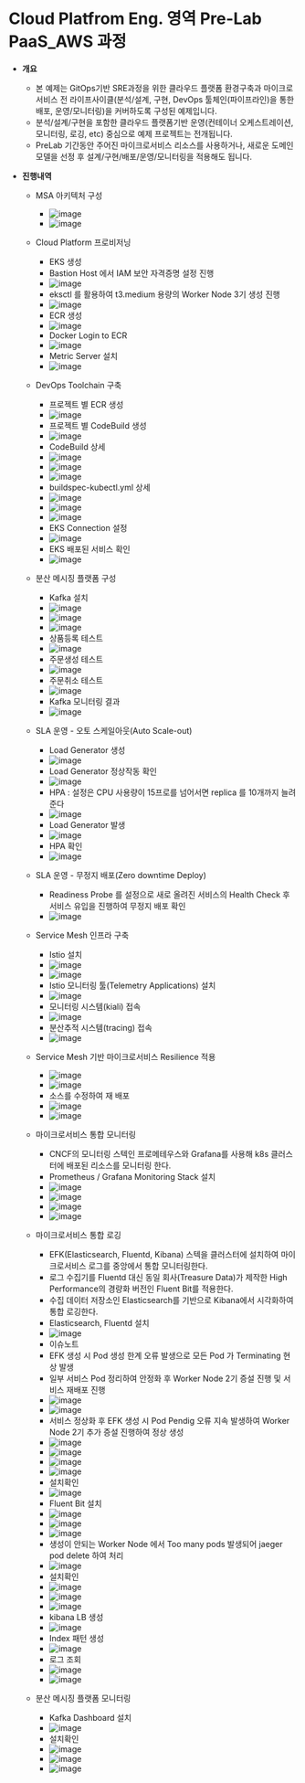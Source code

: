 # Cloud Platfrom Eng. 영역 Pre-Lab PaaS_AWS 과정

- **개요**
  - 본 예제는 GitOps기반 SRE과정을 위한 클라우드 플랫폼 환경구축과 마이크로서비스 전 라이프사이클(분석/설계, 구현, DevOps 툴체인(파이프라인)을 통한 배포, 운영/모니터링)을 커버하도록 구성된 예제입니다. 
  - 분석/설계/구현을 포함한 클라우드 플랫폼기반 운영(컨테이너 오케스트레이션, 모니터링, 로깅, etc) 중심으로 예제 프로젝트는 전개됩니다.
  - PreLab 기간동안 주어진 마이크로서비스 리소스를 사용하거나, 새로운 도메인 모델을 선정 후 설계/구현/배포/운영/모니터링을 적용해도 됩니다.
 
- **진행내역** 
  - MSA 아키텍처 구성
    - ![image](https://user-images.githubusercontent.com/86272090/175823963-3f5fdf90-4192-47e0-8f70-00950435e303.png)
    - ![image](https://user-images.githubusercontent.com/86272090/175823006-8fb6699e-7e8b-4553-9ad4-22cf50539720.png)




  - Cloud Platform 프로비저닝
    - EKS 생성
    - Bastion Host 에서 IAM 보안  자격증명 설정 진행
    - ![image](https://user-images.githubusercontent.com/86272090/174931479-31ad8210-346e-46ee-ae97-6f4055a5680e.png)
    - eksctl 를 활용하여 t3.medium 용량의 Worker Node 3기 생성 진행
    - ![image](https://user-images.githubusercontent.com/86272090/174934173-32ddb4d1-27be-4ca0-a84b-e52b7f1fce60.png)
    - ECR 생성
    - ![image](https://user-images.githubusercontent.com/86272090/174934535-462fb32b-a6c8-4a36-a87e-9917d4d6eff3.png)
    - Docker Login to ECR
    - ![image](https://user-images.githubusercontent.com/86272090/174935084-f3d0b4a3-62e0-49f1-bcac-0b0b9211ac43.png)
    - Metric Server 설치
    - ![image](https://user-images.githubusercontent.com/86272090/174935276-5f89fd5d-8384-4312-b4c9-512fd786546e.png)



  - DevOps Toolchain 구축 
    - 프로젝트 별 ECR 생성
    - ![image](https://user-images.githubusercontent.com/86272090/174936592-b5d44c63-03a8-4a81-91da-7aeec5396afe.png)
    - 프로젝트 별 CodeBuild 생성
    - ![image](https://user-images.githubusercontent.com/86272090/174979131-6be71a3d-93ba-461b-9760-2ef7703f0420.png)
    - CodeBuild 상세
    - ![image](https://user-images.githubusercontent.com/86272090/174979460-9d766f1c-f9dc-43c5-a59a-d0bcfc64d1fd.png)
    - ![image](https://user-images.githubusercontent.com/86272090/174979584-1538436e-3f73-458e-8589-d35d9a894bfc.png)
    - ![image](https://user-images.githubusercontent.com/86272090/174979731-069ef006-5b8a-484c-b7c4-b719e11b8114.png)
    - buildspec-kubectl.yml 상세
    - ![image](https://user-images.githubusercontent.com/86272090/174980351-c5ab4f39-7661-41fb-94a9-357e1aa87c20.png)
    - ![image](https://user-images.githubusercontent.com/86272090/174980633-cb43ed83-e887-4556-a834-b48ef0371693.png)
    - ![image](https://user-images.githubusercontent.com/86272090/174980728-ee1f5a98-5b03-491a-aec8-cf6e54c6294b.png)
    - EKS Connection 설정
    - ![image](https://user-images.githubusercontent.com/86272090/174970155-9eb2e488-7f27-4d55-a8e8-8779528a4071.png)
    - EKS 배포된 서비스 확인
    - ![image](https://user-images.githubusercontent.com/86272090/175186367-c9d5df98-1e0f-4112-ad41-bd4b71061598.png)



  - 분산 메시징 플랫폼 구성 
    - Kafka 설치
    - ![image](https://user-images.githubusercontent.com/86272090/175186158-6ace7af4-2c40-4158-b776-7da882f318a1.png)
    - ![image](https://user-images.githubusercontent.com/86272090/175186224-2999e010-6589-4b00-b3c6-528e5fddd48c.png)
    - ![image](https://user-images.githubusercontent.com/86272090/175186261-6bdb8a90-2a5b-44e9-b1bf-ec1c8a102ca9.png)
    - 상품등록 테스트
    - ![image](https://user-images.githubusercontent.com/86272090/175189037-1b6eeacf-0d93-4437-99f1-53e3979f51b2.png)
    - 주문생성 테스트
    - ![image](https://user-images.githubusercontent.com/86272090/175189102-49d436f9-18f8-4556-a104-526bcebca426.png)
    - 주문취소 테스트
    - ![image](https://user-images.githubusercontent.com/86272090/175189186-c8261a77-76df-438b-9ed2-64162108aa16.png)
    - Kafka 모니터링 결과
    - ![image](https://user-images.githubusercontent.com/86272090/175189317-102510ff-830a-498e-a48d-587e7e9d9b34.png)



  - SLA 운영 - 오토 스케일아웃(Auto Scale-out) 
    - Load Generator 생성
    - ![image](https://user-images.githubusercontent.com/86272090/175191425-8ebcd474-161f-4410-82b8-20d01efc49a7.png)
    - Load Generator 정상작동 확인
    - ![image](https://user-images.githubusercontent.com/86272090/175191586-79c8ebec-d66b-4d0f-9800-7261a83375c9.png)
    - HPA : 설정은 CPU 사용량이 15프로를 넘어서면 replica 를 10개까지 늘려준다
    - ![image](https://user-images.githubusercontent.com/86272090/175192600-8d8ae8f3-547e-46ce-bc5f-a803ddf80a6f.png)
    - Load Generator 발생
    - ![image](https://user-images.githubusercontent.com/86272090/175192676-00ebb4f8-239f-4d71-877b-28f8e03d152c.png)
    - HPA 확인
    - ![image](https://user-images.githubusercontent.com/86272090/175192720-529734e6-c587-4c25-905f-63d9294fd262.png)



  - SLA 운영 - 무정지 배포(Zero downtime Deploy) 
    - Readiness Probe 를 설정으로 새로 올려진 서비스의 Health Check 후 서비스 유입을 진행하여 무정지 배포 확인 
    - ![image](https://user-images.githubusercontent.com/86272090/175195339-7b742548-bebf-430f-b39d-a4acfa6490fe.png)



  - Service Mesh 인프라 구축
    - Istio 설치
    - ![image](https://user-images.githubusercontent.com/86272090/175209954-a96e0eb7-ca3f-4fac-beec-b5d154d2d8aa.png)
    - ![image](https://user-images.githubusercontent.com/86272090/175210008-ab1591f1-435d-429e-9581-4175c03d4ded.png)
    - Istio 모니터링 툴(Telemetry Applications) 설치
    - ![image](https://user-images.githubusercontent.com/86272090/175210122-107d87d0-0e7e-4a5b-b0a2-2445232cca98.png)
    - 모니터링 시스템(kiali) 접속
    - ![image](https://user-images.githubusercontent.com/86272090/175210469-e4e29385-5f95-421e-9538-d31ba6d97ddf.png)
    - 분산추적 시스템(tracing) 접속
    - ![image](https://user-images.githubusercontent.com/86272090/175210784-b83f33b0-8a7d-44a9-88c6-b83407c7e33d.png)



  - Service Mesh 기반 마이크로서비스 Resilience 적용
    - ![image](https://user-images.githubusercontent.com/86272090/175215980-a605a4eb-c5c1-4908-9c8e-206cc8a429e3.png)
    - ![image](https://user-images.githubusercontent.com/86272090/175216137-17b6a206-3b01-4660-a20e-1d5d1dea69b4.png)
    - 소스를 수정하여 재 배포
    - ![image](https://user-images.githubusercontent.com/86272090/175224982-9097db75-afb0-487a-b60a-eeebf358223b.png)
    - ![image](https://user-images.githubusercontent.com/86272090/175225283-111c3568-ea6b-443f-a2a8-f0d211a7f8b6.png)

  
  
  - 마이크로서비스 통합 모니터링
    - CNCF의 모니터링 스텍인 프로메테우스와 Grafana를 사용해 k8s 클러스터에 배포된 리소스를 모니터링 한다.
    - Prometheus / Grafana Monitoring Stack 설치
    - ![image](https://user-images.githubusercontent.com/86272090/175215723-3406eadb-f396-443b-b260-85054cbadaa1.png)
    - ![image](https://user-images.githubusercontent.com/86272090/175219815-3f2bbf0a-d2e3-4b13-8a68-30265a0266a4.png)
    - ![image](https://user-images.githubusercontent.com/86272090/175220360-006f16d3-8cee-4737-8e1b-8acd27ce94cf.png)
    - ![image](https://user-images.githubusercontent.com/86272090/175226796-da699fd3-b64f-4a44-b375-27fdd852ec8f.png)

 

  - 마이크로서비스 통합 로깅
    - EFK(Elasticsearch, Fluentd, Kibana) 스텍을 클러스터에 설치하여 마이크로서비스 로그를 중앙에서 통합 모니터링한다.
    - 로그 수집기를 Fluentd 대신 동일 회사(Treasure Data)가 제작한 High Performance의 경량화 버전인 Fluent Bit를 적용한다.
    - 수집 데이터 저장소인 Elasticsearch를 기반으로 Kibana에서 시각화하여 통합 로깅한다.
    - Elasticsearch, Fluentd 설치
    - ![image](https://user-images.githubusercontent.com/86272090/175227401-f72118cc-adfb-4f26-8c49-a304e4a533ff.png)
    - 이슈노트
    - EFK 생성 시 Pod 생성 한계 오류 발생으로 모든 Pod 가 Terminating 현상 발생
    - 일부 서비스 Pod 정리하여 안정화 후 Worker Node 2기 증설 진행 및 서비스 재배포 진행
    - ![image](https://user-images.githubusercontent.com/86272090/175824389-93745b5b-9870-45e2-9e5d-5e90a2fbfb5f.png)
    - ![image](https://user-images.githubusercontent.com/86272090/175824411-628cf5dd-4809-49f0-b020-21f6a48066aa.png)
    - 서비스 정상화 후 EFK 생성 시 Pod Pendig 오류 지속 발생하여 Worker Node 2기 추가 증설 진행하여 정상 생성
    - ![image](https://user-images.githubusercontent.com/86272090/175845311-61c1b4b2-74cf-442a-bd41-9a513f8d4b23.png)
    - ![image](https://user-images.githubusercontent.com/86272090/175845189-7f9ac3c9-76f5-4865-bd2f-0bbaede24cd4.png)
    - ![image](https://user-images.githubusercontent.com/86272090/175845231-2d313cf5-b0c4-4d61-a791-e7759d8c7475.png)
    - ![image](https://user-images.githubusercontent.com/86272090/175845330-b15c7a3c-e312-4456-bbe1-c62a8a6ee5b4.png)
    - 설치확인
    - ![image](https://user-images.githubusercontent.com/86272090/175845806-934f6f4f-d899-45f3-8656-088897274a4b.png)
    - Fluent Bit 설치
    - ![image](https://user-images.githubusercontent.com/86272090/175847907-1af6cdda-d610-4770-a699-6b87fe5dc213.png)
    - ![image](https://user-images.githubusercontent.com/86272090/175847952-6b164cf3-0a9e-41d7-ba11-866fc2abf8e5.png)
    - ![image](https://user-images.githubusercontent.com/86272090/175847880-67637df9-4983-49a9-a7c1-952891525a4b.png)
    - 생성이 안되는 Worker Node 에서 Too many pods 발생되어 jaeger pod delete 하여 처리
    - ![image](https://user-images.githubusercontent.com/86272090/175848105-5515e4f3-0252-4bab-9b9c-cfba50af20cc.png)
    - 설치확인
    - ![image](https://user-images.githubusercontent.com/86272090/175848308-8d66b968-3edc-4815-9a93-ac2598ad1ac3.png)
    - ![image](https://user-images.githubusercontent.com/86272090/175848419-db4d2234-b05c-461c-ab31-6fd6ef5ccc73.png)
    - ![image](https://user-images.githubusercontent.com/86272090/175848530-9e035658-ae78-4bc0-b98e-4f1ce91ece0c.png)
    - kibana LB 생성
    - ![image](https://user-images.githubusercontent.com/86272090/175849522-a042d252-8dce-448b-b8c9-b18e3ec0791a.png)
    - Index 패턴 생성
    - ![image](https://user-images.githubusercontent.com/86272090/175849871-3c50b797-e99d-4a2e-b497-2310f1fa3f5c.png)
    - 로그 조회
    - ![image](https://user-images.githubusercontent.com/86272090/175850122-9e20b52f-0d6d-4153-99a2-b6405d590672.png)
    - ![image](https://user-images.githubusercontent.com/86272090/175850396-fd792db5-b86d-4834-8887-673e4d5b558b.png)
 
 
 
  - 분산 메시징 플랫폼 모니터링
    - Kafka Dashboard 설치
    - ![image](https://user-images.githubusercontent.com/86272090/175859234-da98712c-2682-407f-92ef-526f8ab4e369.png)
    - 설치확인
    - ![image](https://user-images.githubusercontent.com/86272090/175859363-8801cfda-e799-46ac-90b2-140aafcd5753.png)
    - ![image](https://user-images.githubusercontent.com/86272090/175859771-20ccf014-5bfb-4bfb-a38d-94fc42c3730a.png)
    - ![image](https://user-images.githubusercontent.com/86272090/175859894-2be060dd-107e-4e69-b515-888177f9f2c1.png)




